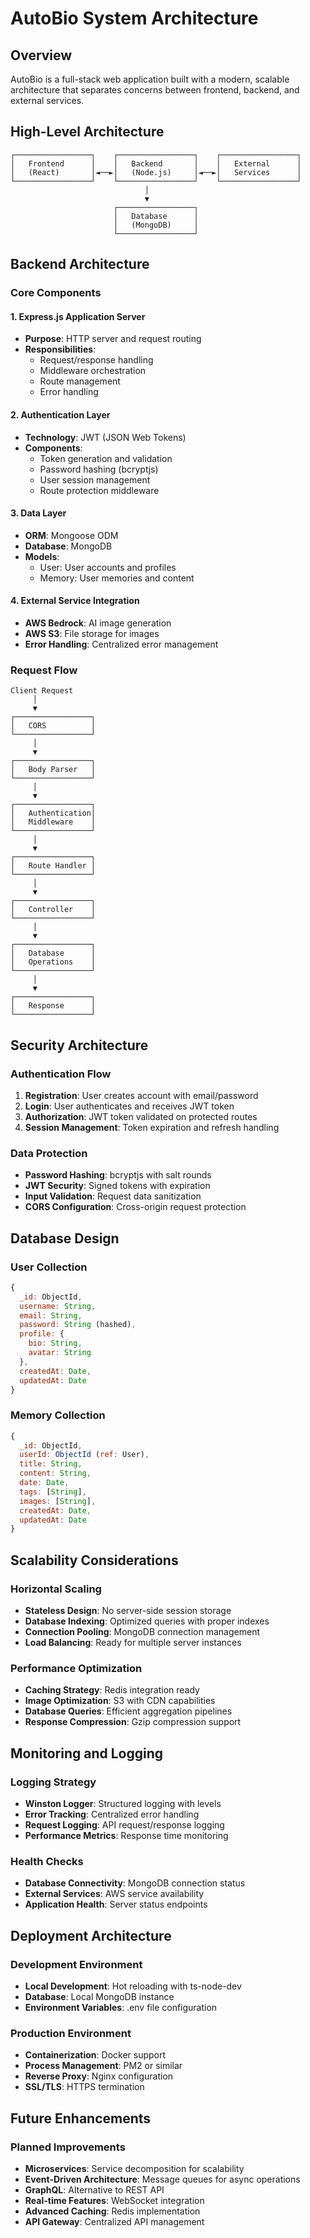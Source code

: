 # AutoBio System Architecture

## Overview

AutoBio is a full-stack web application built with a modern, scalable architecture that separates concerns between frontend, backend, and external services.

## High-Level Architecture

```
┌─────────────────┐    ┌─────────────────┐    ┌─────────────────┐
│   Frontend      │    │   Backend       │    │   External      │
│   (React)       │◄──►│   (Node.js)     │◄──►│   Services      │
└─────────────────┘    └─────────────────┘    └─────────────────┘
                              │
                              ▼
                       ┌─────────────────┐
                       │   Database      │
                       │   (MongoDB)     │
                       └─────────────────┘
```

## Backend Architecture

### Core Components

#### 1. Express.js Application Server
- **Purpose**: HTTP server and request routing
- **Responsibilities**: 
  - Request/response handling
  - Middleware orchestration
  - Route management
  - Error handling

#### 2. Authentication Layer
- **Technology**: JWT (JSON Web Tokens)
- **Components**:
  - Token generation and validation
  - Password hashing (bcryptjs)
  - User session management
  - Route protection middleware

#### 3. Data Layer
- **ORM**: Mongoose ODM
- **Database**: MongoDB
- **Models**:
  - User: User accounts and profiles
  - Memory: User memories and content

#### 4. External Service Integration
- **AWS Bedrock**: AI image generation
- **AWS S3**: File storage for images
- **Error Handling**: Centralized error management

### Request Flow

```
Client Request
     │
     ▼
┌─────────────────┐
│   CORS          │
└─────────────────┘
     │
     ▼
┌─────────────────┐
│   Body Parser   │
└─────────────────┘
     │
     ▼
┌─────────────────┐
│   Authentication│
│   Middleware    │
└─────────────────┘
     │
     ▼
┌─────────────────┐
│   Route Handler │
└─────────────────┘
     │
     ▼
┌─────────────────┐
│   Controller    │
└─────────────────┘
     │
     ▼
┌─────────────────┐
│   Database      │
│   Operations    │
└─────────────────┘
     │
     ▼
┌─────────────────┐
│   Response      │
└─────────────────┘
```

## Security Architecture

### Authentication Flow
1. **Registration**: User creates account with email/password
2. **Login**: User authenticates and receives JWT token
3. **Authorization**: JWT token validated on protected routes
4. **Session Management**: Token expiration and refresh handling

### Data Protection
- **Password Hashing**: bcryptjs with salt rounds
- **JWT Security**: Signed tokens with expiration
- **Input Validation**: Request data sanitization
- **CORS Configuration**: Cross-origin request protection

## Database Design

### User Collection
```javascript
{
  _id: ObjectId,
  username: String,
  email: String,
  password: String (hashed),
  profile: {
    bio: String,
    avatar: String
  },
  createdAt: Date,
  updatedAt: Date
}
```

### Memory Collection
```javascript
{
  _id: ObjectId,
  userId: ObjectId (ref: User),
  title: String,
  content: String,
  date: Date,
  tags: [String],
  images: [String],
  createdAt: Date,
  updatedAt: Date
}
```

## Scalability Considerations

### Horizontal Scaling
- **Stateless Design**: No server-side session storage
- **Database Indexing**: Optimized queries with proper indexes
- **Connection Pooling**: MongoDB connection management
- **Load Balancing**: Ready for multiple server instances

### Performance Optimization
- **Caching Strategy**: Redis integration ready
- **Image Optimization**: S3 with CDN capabilities
- **Database Queries**: Efficient aggregation pipelines
- **Response Compression**: Gzip compression support

## Monitoring and Logging

### Logging Strategy
- **Winston Logger**: Structured logging with levels
- **Error Tracking**: Centralized error handling
- **Request Logging**: API request/response logging
- **Performance Metrics**: Response time monitoring

### Health Checks
- **Database Connectivity**: MongoDB connection status
- **External Services**: AWS service availability
- **Application Health**: Server status endpoints

## Deployment Architecture

### Development Environment
- **Local Development**: Hot reloading with ts-node-dev
- **Database**: Local MongoDB instance
- **Environment Variables**: .env file configuration

### Production Environment
- **Containerization**: Docker support
- **Process Management**: PM2 or similar
- **Reverse Proxy**: Nginx configuration
- **SSL/TLS**: HTTPS termination

## Future Enhancements

### Planned Improvements
- **Microservices**: Service decomposition for scalability
- **Event-Driven Architecture**: Message queues for async operations
- **GraphQL**: Alternative to REST API
- **Real-time Features**: WebSocket integration
- **Advanced Caching**: Redis implementation
- **API Gateway**: Centralized API management
